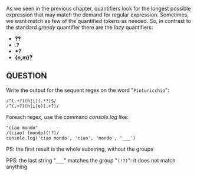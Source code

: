 As we seen in the previous chapter, quantifiers look for the longest possible expression that may match the demand for regular expression.
Sometimes, we want match as few of the quantified tokens as needed.
So, in contrast to the standard _greedy_ quantifier there are the _lazy_ quantifiers:
* **??**
* **.?**
* **\*?**
* **{n,m}?**

## QUESTION
Write the output for the sequent regex on the word "`Pinturicchio`":
```
/^(.+?)(h|i)(.*?)$/
/^(.+?)(h|i|o)(.+?)/
```

Foreach regex, use the command _console.log_ like:
```
"ciao mondo"
/(ciao) (mondo)(!?)/
console.log('ciao mondo', 'ciao', 'mondo', '___')
```
PS: the first result is the whole substring, without the groups

PPS: the last string "`___`" matches the group "`(!?)`": it does not match anything
